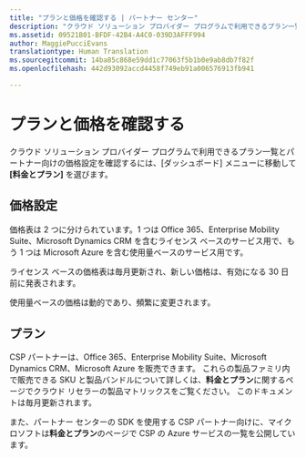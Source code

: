 ```yaml
---
title: "プランと価格を確認する | パートナー センター"
description: "クラウド ソリューション プロバイダー プログラムで利用できるプラン一覧とパートナー向けの価格設定を確認するには、[ダッシュボード] メニューに移動して [料金とプラン] を選びます。"
ms.assetid: 09521B01-BFDF-42B4-A4C0-039D3AFFF994
author: MaggiePucciEvans
translationtype: Human Translation
ms.sourcegitcommit: 14ba85c868e59dd1c77063f5b1b0e9ab8db7f82f
ms.openlocfilehash: 442d93092accd4458f749eb91a006576913fb941

---
```


# プランと価格を確認する


クラウド ソリューション プロバイダー プログラムで利用できるプラン一覧とパートナー向けの価格設定を確認するには、[ダッシュボード] メニューに移動して **[料金とプラン]** を選びます。

## 価格設定


価格表は 2 つに分けられています。1 つは Office 365、Enterprise Mobility Suite、Microsoft Dynamics CRM を含むライセンス ベースのサービス用で、もう 1 つは Microsoft Azure を含む使用量ベースのサービス用です。

ライセンス ベースの価格表は毎月更新され、新しい価格は、有効になる 30 日前に発表されます。

使用量ベースの価格は動的であり、頻繁に変更されます。

## プラン


CSP パートナーは、Office 365、Enterprise Mobility Suite、Microsoft Dynamics CRM、Microsoft Azure を販売できます。 これらの製品ファミリ内で販売できる SKU と製品バンドルについて詳しくは、**料金とプラン**に関するページでクラウド リセラーの製品マトリックスをご覧ください。 このドキュメントは毎月更新されます。

また、パートナー センターの SDK を使用する CSP パートナー向けに、マイクロソフトは**料金とプラン**のページで CSP の Azure サービスの一覧を公開しています。

 

 






<!--HONumber=Nov16_HO4-->


